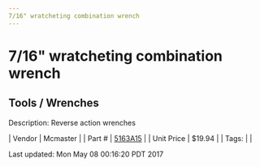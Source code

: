 ```yaml
---
7/16" wratcheting combination wrench
---
```

# 7/16" wratcheting combination wrench
## Tools / Wrenches
Description: 	Reverse action wrenches  

| Vendor | Mcmaster | 
| Part # | [5163A15](https://www.mcmaster.com/#5163A15) | 
| Unit Price | $19.94 | 
| Tags: |  | 

Last updated: Mon May 08 00:16:20 PDT 2017
